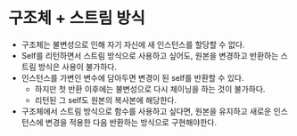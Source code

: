 # 구조체 + 스트림 방식

- 구조체는 불변성으로 인해 자기 자신에 새 인스턴스를 할당할 수 없다.
- Self를 리턴하면서 스트림 방식으로 사용하고 싶어도, 원본을 변경하고 반환하는 스트림 방식은 사용이 불가하다.
- 인스턴스를 가변인 변수에 담아두면 변경이 된 self를 반환할 수 있다.
  - 하지만 첫 반환 이후에는 불변성으로 다시 체이닝을 하는 것이 불가하다.
  - 리턴된 그 self도 원본의 복사본에 해당한다.
- 구조체에서 스트림 방식으로 함수를 사용하고 싶다면, 원본을 유지하고 새로운 인스턴스에 변경을 적용한 다음 반환하는 방식으로 구현해야한다.
